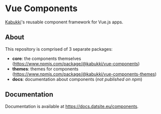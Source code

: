 # Vue Components

[Kabukki](https://github.com/kabukki)'s reusable component framework for Vue.js apps.

## About

This repository is comprised of 3 separate packages:
- **core**: the components themselves (https://www.npmjs.com/package/@kabukki/vue-components)
- **themes**: themes for components (https://www.npmjs.com/package/@kabukki/vue-components-themes)
- **docs**: documentation about components (*not published on npm*)

## Documentation

Documentation is available at https://docs.datsite.eu/components.
